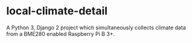 # local-climate-detail

A Python 3, Django 2 project which simultaneously collects climate data from a BME280 enabled Raspberry Pi B 3+.
